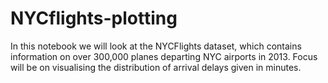 # NYCflights-plotting
In this notebook we will look at the NYCFlights dataset, which contains information on over 300,000 planes departing NYC airports in 2013. Focus will be on visualising the distribution of arrival delays given in minutes.
